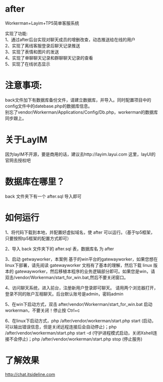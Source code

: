 # after
Workerman+Layim+TP5简单客服系统  

实现了功能:  
1、通过after后台实现对聊天成员的增删改查，动态推送给在线的用户    
2、实现了离线客服登录后聊天记录推送   
3、实现了表情和图片的发送  
4、实现了单聊聊天记录和群聊聊天记录的查看  
5、实现了在线状态显示  

# 注意事项:  
back文件加下有数据库备份文件，请建立数据库，并导入。同时配置项目中的config文件中的datebase.php的数据库信息。  
别忘了vendor/Workerman/Applications/Config/Db.php，workerman的数据库同步跟上。

# 关于LayIM
因为layIM不开源，要是商用的话，建议去http://layim.layui.com  这里，layUI的官网去授权吧  

# 数据库在哪里？  
back 文件夹下有一个 after.sql 导入即可  

# 如何运行  
1、将代码下载到本地，并配置好虚拟域名，使 after 可以运行。（基于tp5框架，只要按照tp5框架的配置方式即可）  
  
2、导入 back 文件夹下的 after.sql 表，数据库名 为 after 
  
3、启动 getwayworker，本案例 基于的win平台的gatewayworker，如果您想在linux下部署，请先阅读 gatewayworker 文档有了基本的理解，然后下载 linux 版本的
gatewayworker，然后移植本程序的业务逻辑部分即可。如果您是win，请双击/vendor/Workerman/start_for_win.bat,然后不要关闭窗口。   
  
4、访问聊天系统，进入前台，注册新用户登录即可聊天。 请用两个浏览器打开，登录不同的账户互相聊天。后台默认账号是admin，密码admin  

5、在win下启动方式，双击 after/vendor/Workerman/start_for_win.bat 启动 workerman，不要关闭！停止按 Ctrl+c

6、在linux下启动方式，php /after/vendor/workerman/start.php start (启动，可以输出错误信息，但是关闭远程连接后会自动停止)；php /after/vendor/workerman/start.php start -d (守护进程模式启动，关闭Xshell连接不会停止)；php /after/vendor/workerman/start.php stop (停止服务)

# 了解效果
http://chat.itsideline.com


